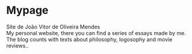 # Mypage
Site de João Vitor de Oliveira Mendes
<br>
My personal website, there you can find a series of essays made by me.
The blog counts with texts about philosophy, logosophy and movie reviews..
<br>
